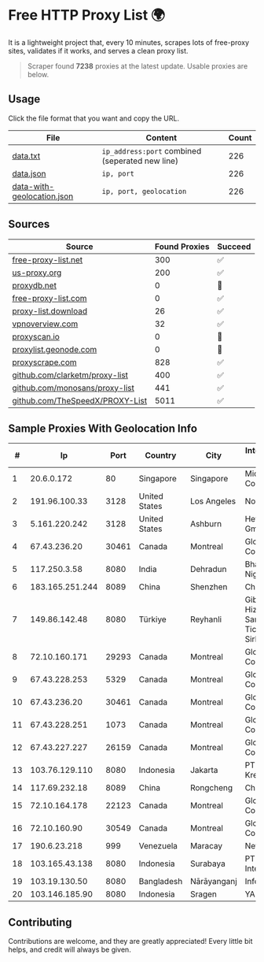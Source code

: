 
# Free HTTP Proxy List 🌍

It is a lightweight project that, every 10 minutes, scrapes lots of free-proxy sites, validates if it works, and serves a clean proxy list.


> Scraper found **7238** proxies at the latest update. Usable proxies are below.

## Usage

Click the file format that you want and copy the URL.


|File|Content|Count|
|----|-------|-----|
|[data.txt](https://raw.githubusercontent.com/themiralay/Proxy-List-World/master/data.txt)|`ip_address:port` combined (seperated new line)|226|
|[data.json](https://raw.githubusercontent.com/themiralay/Proxy-List-World/master/data.json)|`ip, port`|226|
|[data-with-geolocation.json](https://raw.githubusercontent.com/themiralay/Proxy-List-World/master/data-with-geolocation.json)|`ip, port, geolocation`|226|

## Sources

|Source|Found Proxies|Succeed|
|------|-------------|-------|
|[free-proxy-list.net](https://free-proxy-list.net)|300|✅|
|[us-proxy.org](https://www.us-proxy.org)|200|✅|
|[proxydb.net](http://proxydb.net)|0|🚫|
|[free-proxy-list.com](https://free-proxy-list.com/?page=&port=&type%5B%5D=http&type%5B%5D=https&up_time=0&search=Search)|0|✅|
|[proxy-list.download](https://www.proxy-list.download/HTTP)|26|✅|
|[vpnoverview.com](https://vpnoverview.com/privacy/anonymous-browsing/free-proxy-servers)|32|✅|
|[proxyscan.io](https://www.proxyscan.io)|0|🚫|
|[proxylist.geonode.com](https://proxylist.geonode.com/api/proxy-list?limit=300&page=1&sort_by=lastChecked&sort_type=desc&protocols=http,https)|0|🚫|
|[proxyscrape.com](https://api.proxyscrape.com/v2/?request=displayproxies&protocol=http&timeout=10000&country=all&ssl=all&anonymity=all)|828|✅|
|[github.com/clarketm/proxy-list](https://raw.githubusercontent.com/clarketm/proxy-list/master/proxy-list-raw.txt)|400|✅|
|[github.com/monosans/proxy-list](https://raw.githubusercontent.com/monosans/proxy-list/main/proxies/http.txt)|441|✅|
|[github.com/TheSpeedX/PROXY-List](https://raw.githubusercontent.com/TheSpeedX/PROXY-List/master/http.txt)|5011|✅|


## Sample Proxies With Geolocation Info

|#|Ip|Port|Country|City|Internet Service Provider|
|-|--|----|-------|----|-------------------------|
|1|20.6.0.172|80|Singapore|Singapore|Microsoft Corporation|
|2|191.96.100.33|3128|United States|Los Angeles|NovoServe B.V.|
|3|5.161.220.242|3128|United States|Ashburn|Hetzner Online GmbH|
|4|67.43.236.20|30461|Canada|Montreal|GloboTech Communications|
|5|117.250.3.58|8080|India|Dehradun|Bharat Sanchar Nigam Ltd|
|6|183.165.251.244|8089|China|Shenzhen|Chinanet|
|7|149.86.142.48|8080|Türkiye|Reyhanli|Gibirnet Iletisim Hizmetleri Sanayi VE Ticaret Limited Sirketi|
|8|72.10.160.171|29293|Canada|Montreal|GloboTech Communications|
|9|67.43.228.253|5329|Canada|Montreal|GloboTech Communications|
|10|67.43.236.20|30461|Canada|Montreal|GloboTech Communications|
|11|67.43.228.251|1073|Canada|Montreal|GloboTech Communications|
|12|67.43.227.227|26159|Canada|Montreal|GloboTech Communications|
|13|103.76.129.110|8080|Indonesia|Jakarta|PT Industri Kreatif Digital|
|14|117.69.232.18|8089|China|Rongcheng|Chinanet|
|15|72.10.164.178|22123|Canada|Montreal|GloboTech Communications|
|16|72.10.160.90|30549|Canada|Montreal|GloboTech Communications|
|17|190.6.23.218|999|Venezuela|Maracay|Net Uno|
|18|103.165.43.138|8080|Indonesia|Surabaya|PT iForte Global Internet|
|19|103.19.130.50|8080|Bangladesh|Nārāyanganj|InfoLink|
|20|103.146.185.90|8080|Indonesia|Sragen|YAMNET|



## Contributing

Contributions are welcome, and they are greatly appreciated! Every
little bit helps, and credit will always be given.

